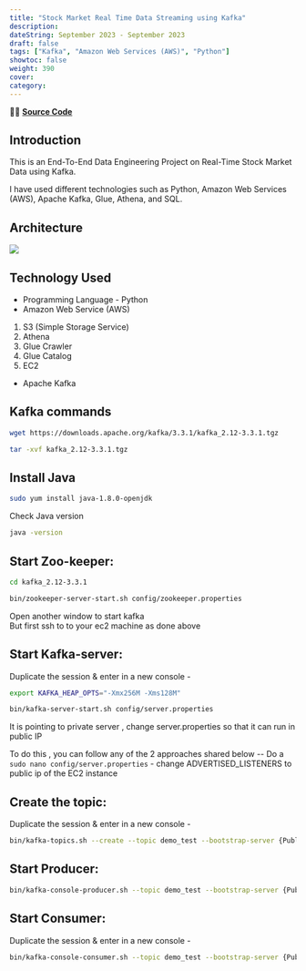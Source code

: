 ```yaml
---
title: "Stock Market Real Time Data Streaming using Kafka"
description: 
dateString: September 2023 - September 2023
draft: false
tags: ["Kafka", "Amazon Web Services (AWS)", "Python"]
showtoc: false
weight: 390
cover: 
category: 
--- 
```

👩‍💻 [**Source Code**](https://github.com/sajaldoes/stock_market_kafka) 

## Introduction 
This is an End-To-End Data Engineering Project on Real-Time Stock Market Data using Kafka.

I have used different technologies such as Python, Amazon Web Services (AWS), Apache Kafka, Glue, Athena, and SQL.

## Architecture 
![](/projects/kafka_stock_market/Architecture.jpg)

## Technology Used
- Programming Language - Python
- Amazon Web Service (AWS)
1. S3 (Simple Storage Service)
2. Athena
3. Glue Crawler
4. Glue Catalog
5. EC2
- Apache Kafka


## Kafka commands

```bash
wget https://downloads.apache.org/kafka/3.3.1/kafka_2.12-3.3.1.tgz
```
```bash
tar -xvf kafka_2.12-3.3.1.tgz
```

Install Java
-----------------------
```bash
sudo yum install java-1.8.0-openjdk
```  
Check Java version  
```bash
java -version
```


Start Zoo-keeper:
-------------------------------
```bash
cd kafka_2.12-3.3.1
``` 
```bash 
bin/zookeeper-server-start.sh config/zookeeper.properties
```

Open another window to start kafka  
But first ssh to to your ec2 machine as done above


Start Kafka-server:
----------------------------------------
Duplicate the session & enter in a new console -

```bash
export KAFKA_HEAP_OPTS="-Xmx256M -Xms128M"
```    
```bash    
bin/kafka-server-start.sh config/server.properties
```  

It is pointing to private server , change server.properties so that it can run in public IP 

To do this , you can follow any of the 2 approaches shared below --
Do a `sudo nano config/server.properties` - change ADVERTISED_LISTENERS to public ip of the EC2 instance


Create the topic:
-----------------------------
Duplicate the session & enter in a new console -  
  
```bash
bin/kafka-topics.sh --create --topic demo_test --bootstrap-server {Public IP of your EC2 Instance:9092} --replication-factor 1 --partitions 1
```  

Start Producer:
--------------------------
```bash
bin/kafka-console-producer.sh --topic demo_test --bootstrap-server {Public IP of your EC2 Instance:9092}
```   

Start Consumer:
-------------------------
Duplicate the session & enter in a new console -

```bash
bin/kafka-console-consumer.sh --topic demo_test --bootstrap-server {Public IP of your EC2 Instance:9092}
```  